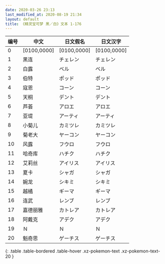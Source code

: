 ```yaml
---
date: 2020-03-26 23:13
last_modified_at: 2020-08-19 21:34
layout: default
title: 《精灵宝可梦 黑／白》文本 1-176
---
```

| 编号 | 中文 | 日文假名 | 日文汉字 |
| ---- | ---- | ---- | --- |
| 0 | [0100,0000] | [0100,0000] | [0100,0000] |
| 1 | 黑连 | チェレン | チェレン |
| 2 | 白露 | ベル | ベル |
| 3 | 伯特 | ポッド | ポッド |
| 4 | 寇恩 | コーン | コーン |
| 5 | 天桐 | デント | デント |
| 6 | 芦荟 | アロエ | アロエ |
| 7 | 亚堤 | アーティ | アーティ |
| 8 | 小菊儿 | カミツレ | カミツレ |
| 9 | 菊老大 | ヤーコン | ヤーコン |
| 10 | 风露 | フウロ | フウロ |
| 11 | 哈奇库 | ハチク | ハチク |
| 12 | 艾莉丝 | アイリス | アイリス |
| 13 | 夏卡 | シャガ | シャガ |
| 14 | 婉龙 | シキミ | シキミ |
| 15 | 越橘 | ギーマ | ギーマ |
| 16 | 连武 | レンブ | レンブ |
| 17 | 嘉德丽雅 | カトレア | カトレア |
| 18 | 阿戴克 | アデク | アデク |
| 19 | Ｎ | Ｎ | Ｎ |
| 20 | 魁奇思 | ゲーチス | ゲーチス |
{: .table .table-bordered .table-hover .xz-pokemon-text .xz-pokemon-text-20 }